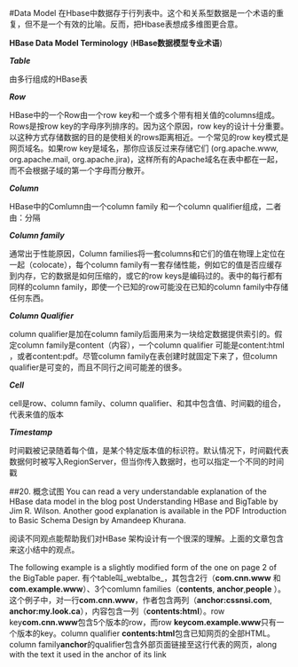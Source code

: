 #Data Model
在Hbase中数据存于行列表中。这个和关系型数据是一个术语的重复，但不是一个有效的比喻。反而，把Hbase表想成多维图更合意。

**HBase Data Model Terminology** (**HBase数据模型专业术语**)

_**Table**_

由多行组成的HBase表

_**Row**_

HBase中的一个Row由一个row key和一个或多个带有相关值的columns组成。Rows是按row key的字母序列排序的。因为这个原因，row key的设计十分重要。以这种方式存储数据的目的是使相关的rows距离相近。一个常见的row key模式是网页域名。如果row key是域名，那你应该反过来存储它们 (org.apache.www, org.apache.mail, org.apache.jira)，这样所有的Apache域名在表中都在一起，而不会根据子域的第一个字母而分散开。

_**Column**_

HBase中的Comlumn由一个column family 和一个column qualifier组成，二者由：分隔

_**Column family**_

通常出于性能原因，Column families将一套columns和它们的值在物理上定位在一起（colocate），每个column family有一套存储性能，例如它的值是否应缓存到内存，它的数据是如何压缩的，或它的row keys是编码过的。表中的每行都有同样的column family，即使一个已知的row可能没在已知的column family中存储任何东西。

_**Column Qualifier**_

column qualifier是加在column family后面用来为一块给定数据提供索引的。假定column family是content（内容），一个column qualifier 可能是content:html ，或者content:pdf。尽管column family在表创建时就固定下来了，但column qualifier是可变的，而且不同行之间可能差的很多。

_**Cell**_

cell是row、column family、column qualifier、和其中包含值、时间戳的组合，代表来值的版本

_**Timestamp**_

时间戳被记录随着每个值，是某个特定版本值的标识符。默认情况下，时间戳代表数据何时被写入RegionServer，但当你传入数据时，也可以指定一个不同的时间戳

##20. 概念试图
You can read a very understandable explanation of the HBase data model in the blog post Understanding HBase and BigTable by Jim R. Wilson. Another good explanation is available in the PDF Introduction to Basic Schema Design by Amandeep Khurana.

阅读不同观点能帮助我们对HBase 架构设计有一个很深的理解。上面的文章包含来这小结中的观点。

The following example is a slightly modified form of the one on page 2 of the BigTable paper. 有个table叫_webtalbe_，其包含2行（**com.cnn.www** 和 **com.example.www**）、3个comlumn families（**contents**, **anchor**,**people** ）。这个例子中，对一行**com.cnn.www**，作者包含两列（**anchor:cssnsi.com**, **anchor:my.look.ca**），内容包含一列（**contents:html**）。row key**com.cnn.www**包含5个版本的row，而row **keycom.example.www**只有一个版本的key。column qualifier **contents:html**包含已知网页的全部HTML。column family**anchor**的qualifier包含外部页面链接至这行代表的网页，along with the text it used in the anchor of its link
